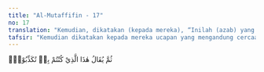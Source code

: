 ```yaml
---
title: "Al-Mutaffifin - 17"
no: 17
translation: "Kemudian, dikatakan (kepada mereka), “Inilah (azab) yang dahulu kamu dustakan.”"
tafsir: "Kemudian dikatakan kepada mereka ucapan yang mengandung cercaan sehingga penderitaan mereka itu berlipat ganda. Di samping penderitaan fisik, mereka juga menderita secara psikis (kejiwaan). Inilah azab yang selalu mereka dustakan ketika di dunia. Inilah balasan terhadap sikap mereka mendustakan berita-berita rasul yang benar, seperti anggapan mereka bahwa manusia tidak akan dibangkitkan kembali, Al-Qur'an itu dongengan orang-orang dahulu, Muhammad saw itu hanya seorang tukang sihir atau pendusta, dan berbagai macam tuduhan lainnya.\n\nDi akhirat nanti, akan menjadi jelas bagaimana fakta kebenaran yang sesungguhnya yang dapat disaksikan oleh pancaindra mereka. Alangkah sedihnya dirasakan oleh seorang yang sedang menderita azab bila diberi kecaman yang sangat menusuk hatinya, padahal ia sempat menempuh jalan keselamatannya jika ia benar-benar beriman dan bertakwa."
---
```


ثُمَّ يُقَالُ هٰذَا الَّذِيْ كُنْتُمْ بِهٖ تُكَذِّبُوْنَۗ
